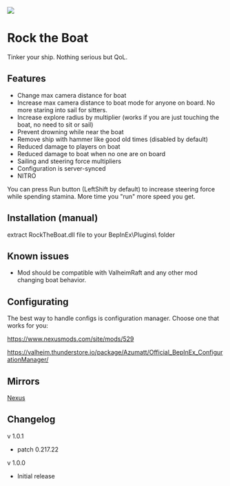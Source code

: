 ![](https://staticdelivery.nexusmods.com/mods/3667/images/headers/2525_1694750230.jpg)

# Rock the Boat
Tinker your ship. Nothing serious but QoL.

## Features
* Change max camera distance for boat
* Increase max camera distance to boat mode for anyone on board. No more staring into sail for sitters.
* Increase explore radius by multiplier (works if you are just touching the boat, no need to sit or sail)
* Prevent drowning while near the boat
* Remove ship with hammer like good old times (disabled by default)
* Reduced damage to players on boat
* Reduced damage to boat when no one are on board
* Sailing and steering force multipliers
* Configuration is server-synced
* NITRO

You can press Run button (LeftShift by default) to increase steering force while spending stamina. More time you "run" more speed you get.

## Installation (manual)
extract RockTheBoat.dll file to your BepInEx\Plugins\ folder

## Known issues
* Mod should be compatible with ValheimRaft and any other mod changing boat behavior.

## Configurating
The best way to handle configs is configuration manager. Choose one that works for you:

https://www.nexusmods.com/site/mods/529

https://valheim.thunderstore.io/package/Azumatt/Official_BepInEx_ConfigurationManager/

## Mirrors

[Nexus](https://www.nexusmods.com/valheim/mods/2525)

## Changelog

v 1.0.1
* patch 0.217.22

v 1.0.0
* Initial release